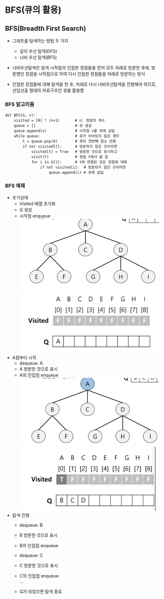 # BFS(큐의 활용)

## BFS(Breadth First Search)
- 그래프를 탐색하는 방법 두 가지
    - 깊이 우선 탐색(DFS)
    - 너비 우선 탐색(BFS)

- 너비우선탐색은 탐색 시작점의 인접한 정점들을 먼저 모두 차례로 방문한 후에, 방문했던 정점을 시작점으로 하여 다시 인접한 정점들을 차례로 방문하는 방식
- 인접한 정점들에 대해 탐색을 한 후, 차례로 다시 너비우선탐색을 진행해야 하므로, 선입선출 형태의 자료구조인 큐를 활용함

### BFS 알고리즘
```
def BFS(G, v):
    visited = [0] * (n+1)       # n: 정점의 개수
    queue = []                  # 큐 생성
    queue.append(v)             # 시작점 v를 큐에 삽입
    while queue:                # 큐가 비어있지 않은 경우
        t = queue.pop(0)        # 큐의 첫번째 원소 반환
        if not visited[t]:      # 방문하지 않은 곳이라면
            visited[t] = True   # 방문한 것으로 표시하고
            visit(t)            # 정점 t에서 할 일
            for i in G[t]:      # t와 연결된 모든 정점에 대해
                if not visited[i]:  # 방문되지 않은 곳이라면
                    queue.append(i) # 큐에 삽입
```

### BFS 예제
- 초기상태
    - Visited 배열 초기화
    - Q 생성
    - 시작점 enqueue  
    ![Alt text](BFS-1.png)
    ![Alt text](BFS-2.png)
- A점부터 시작
    - dequeue: A
    - A 방문한 것으로 표시
    - A의 인접점 enqueue  
    ![Alt text](BFS-3.png)
    ![Alt text](BFS-4.png)
- 탐색 진행
    - dequeue: B
    - B 방문한 것으로 표시
    - B의 인접점 enqueue

    - dequeue: C
    - C 방문한 것으로 표시
    - C의 인접접 enqueue  
        ...
    
    - Q가 비었으면 탐색 종료